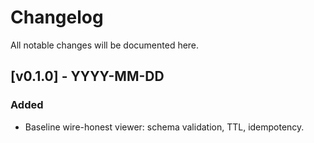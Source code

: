 # Changelog
All notable changes will be documented here.

## [v0.1.0] - YYYY-MM-DD
### Added
- Baseline wire-honest viewer: schema validation, TTL, idempotency.